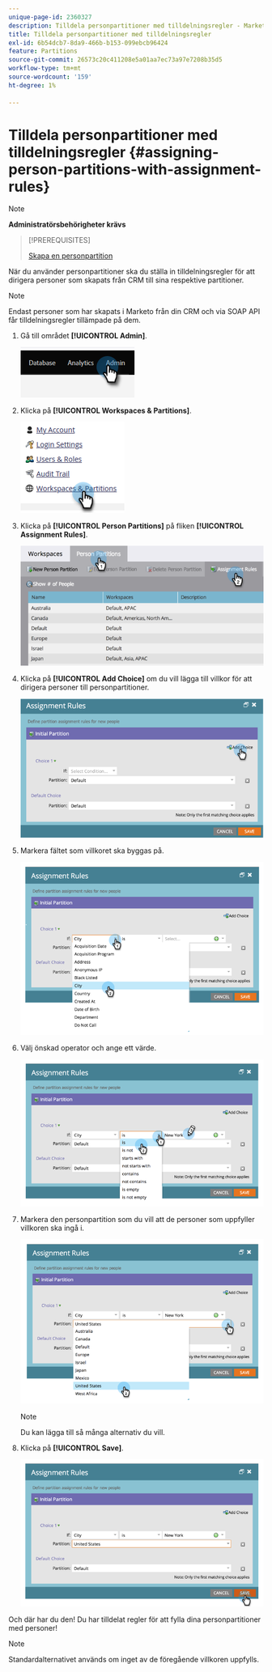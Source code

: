 ```yaml
---
unique-page-id: 2360327
description: Tilldela personpartitioner med tilldelningsregler - Marketo Docs - produktdokumentation
title: Tilldela personpartitioner med tilldelningsregler
exl-id: 6b54dcb7-8da9-466b-b153-099ebcb96424
feature: Partitions
source-git-commit: 26573c20c411208e5a01aa7ec73a97e7208b35d5
workflow-type: tm+mt
source-wordcount: '159'
ht-degree: 1%

---
```


# Tilldela personpartitioner med tilldelningsregler {#assigning-person-partitions-with-assignment-rules}

>[!NOTE]
>
>**Administratörsbehörigheter krävs**

>[!PREREQUISITES]
>
>[Skapa en personpartition](/help/marketo/product-docs/administration/workspaces-and-person-partitions/create-a-person-partition.md)

När du använder personpartitioner ska du ställa in tilldelningsregler för att dirigera personer som skapats från CRM till sina respektive partitioner.

>[!NOTE]
>
>Endast personer som har skapats i Marketo från din CRM och via SOAP API får tilldelningsregler tillämpade på dem.

1. Gå till området **[!UICONTROL Admin]**.

   ![](assets/assigning-person-partitions-with-assignment-rules-1.png)

1. Klicka på **[!UICONTROL Workspaces & Partitions]**.

   ![](assets/assigning-person-partitions-with-assignment-rules-2.png)

1. Klicka på **[!UICONTROL Person Partitions]** på fliken **[!UICONTROL Assignment Rules]**.

   ![](assets/assigning-person-partitions-with-assignment-rules-3.png)

1. Klicka på **[!UICONTROL Add Choice]** om du vill lägga till villkor för att dirigera personer till personpartitioner.

   ![](assets/assigning-person-partitions-with-assignment-rules-4.png)

1. Markera fältet som villkoret ska byggas på.

   ![](assets/assigning-person-partitions-with-assignment-rules-5.png)

1. Välj önskad operator och ange ett värde.

   ![](assets/assigning-person-partitions-with-assignment-rules-6.png)

1. Markera den personpartition som du vill att de personer som uppfyller villkoren ska ingå i.

   ![](assets/assigning-person-partitions-with-assignment-rules-7.png)

   >[!NOTE]
   >
   >Du kan lägga till så många alternativ du vill.

1. Klicka på **[!UICONTROL Save]**.

   ![](assets/assigning-person-partitions-with-assignment-rules-8.png)

Och där har du den! Du har tilldelat regler för att fylla dina personpartitioner med personer!

>[!NOTE]
>
>Standardalternativet används om inget av de föregående villkoren uppfylls.
